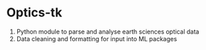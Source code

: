 # Optics-tk
1) Python module to parse and analyse earth sciences optical data
2) Data cleaning and formatting for input into ML packages
